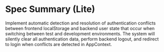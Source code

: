 # Spec Summary (Lite)

Implement automatic detection and resolution of authentication conflicts between frontend localStorage and backend user state that occur when switching between test and development environments. The system will silently clear all authentication data, perform backend logout, and redirect to login when conflicts are detected in AppContext.
